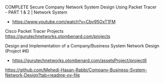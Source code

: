 COMPLETE Secure Company Network System Design Using Packet Tracer - PART 1 & 2 | Network System
- https://www.youtube.com/watch?v=Cbv95OxT1FM

Cisco Packet Tracer Projects
https://gurutechnetworks.otombenard.com/projects


Design and Implementation of a Company/Business System Network Design (Project #6)
- https://gurutechnetworks.otombenard.com/assetsProject/project6



https://github.com/Mehedi-Hasan-Rabbi/Company-Business-System-Network-Design?tab=readme-ov-file 
